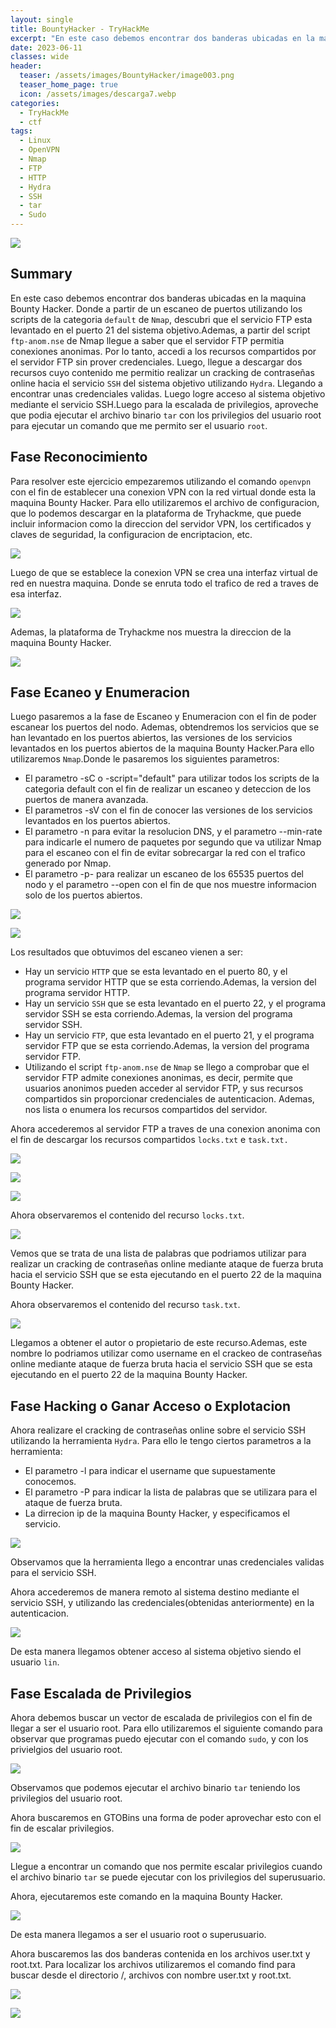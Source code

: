 ```yaml
---
layout: single
title: BountyHacker - TryHackMe
excerpt: "En este caso debemos encontrar dos banderas ubicadas en la maquina Bounty Hacker. Donde a partir de un escaneo de puertos utilizando los scripts de la categoria default de Nmap, descubri que el servicio FTP esta levantado en el puerto 21 del sistema objetivo.Ademas, a parti del script ftp-anom.nse de Nmap llegue a saber que el servidor FTP permitia conexiones anonimas. Por lo tanto, accedi a los recursos compartidos por el servidor FTP sin proveer credenciales. Luego, llegue a descargar dos recursos cuyo contenido me permitio realizar un cracking de contraseñas online hacia el servicio SSH del sistema objetivo utilizando Hydra. Llegando a encontrar unas credenciales validas. Luego logre acceso al sistema objetivo mediante el servicio SSH.Luego para la escalada de privilegios, aproveche que podia ejecutar el archivo binario tar con los privilegios del usuario root para ejecutar un comando que me permito ser el usuario root."
date: 2023-06-11
classes: wide
header:
  teaser: /assets/images/BountyHacker/image003.png
  teaser_home_page: true
  icon: /assets/images/descarga7.webp
categories:
  - TryHackMe
  - ctf
tags:
  - Linux  
  - OpenVPN
  - Nmap
  - FTP
  - HTTP 
  - Hydra
  - SSH
  - tar
  - Sudo
---
```


![](/assets/images/BountyHacker/image001.png)

## Summary

En este caso debemos encontrar dos banderas ubicadas en la maquina Bounty Hacker. Donde a partir de un escaneo de puertos utilizando los scripts de la categoria `default` de `Nmap`, descubri que el servicio FTP esta levantado en el puerto 21 del sistema objetivo.Ademas, a partir del script `ftp-anom.nse` de Nmap llegue a saber que el servidor FTP permitia conexiones anonimas. Por lo tanto, accedi a los recursos compartidos por el servidor FTP sin prover credenciales. Luego, llegue a descargar dos recursos cuyo contenido me permitio realizar un cracking de contraseñas online hacia el servicio `SSH` del sistema objetivo utilizando `Hydra`. Llegando a encontrar unas credenciales validas. Luego logre acceso al sistema objetivo mediante el servicio SSH.Luego para la escalada de privilegios, aproveche que podia ejecutar el archivo binario `tar` con los privilegios del usuario root para ejecutar un comando que me permito ser el usuario `root`.

## Fase Reconocimiento

Para resolver este ejercicio empezaremos utilizando el comando `openvpn` con el fin de establecer una conexion VPN con la red virtual donde esta la maquina Bounty Hacker. Para ello utilizaremos el archivo de configuracion, que lo podemos descargar en la plataforma de Tryhackme, que puede incluir informacion como la direccion del servidor VPN, los certificados y claves de seguridad, la configuracion de encriptacion, etc. 

![](/assets/images/BountyHacker/image005.png)

Luego de que se establece la conexion VPN se crea una interfaz virtual de red en nuestra maquina. Donde se enruta todo el trafico de red a traves de esa interfaz.

![](/assets/images/BountyHacker/image007.png)

Ademas, la plataforma de Tryhackme nos muestra la direccion de la maquina Bounty Hacker.

![](/assets/images/BountyHacker/image009.png)

## Fase Ecaneo y Enumeracion

Luego pasaremos a la fase de Escaneo y Enumeracion con el fin de poder escanear los puertos del nodo. Ademas, obtendremos los servicios que se han levantado en los puertos abiertos, las versiones de los servicios levantados en los puertos abiertos de la maquina Bounty Hacker.Para ello utilizaremos `Nmap`.Donde le pasaremos los siguientes parametros:
- El parametro -sC o -script="default" para utilizar todos los scripts de la categoria default con el fin de realizar un escaneo y deteccion de los puertos de manera avanzada.
- El parametros -sV con el fin de conocer las versiones de los servicios levantados en los puertos abiertos.
- El parametro -n para evitar la resolucion DNS, y el parametro --min-rate para indicarle el numero de paquetes por segundo que va utilizar Nmap para el escaneo con el fin de evitar sobrecargar la red con el trafico generado por Nmap.
- El parametro -p- para realizar un escaneo de los 65535 puertos del nodo y el parametro --open con el fin de que nos muestre informacion solo de los puertos abiertos.

![](/assets/images/BountyHacker/image011.png)

![](/assets/images/BountyHacker/image013.png)

Los resultados que obtuvimos del escaneo vienen a ser:
- Hay un servicio `HTTP` que se esta levantado en el puerto 80, y el programa servidor HTTP que se esta corriendo.Ademas, la version del programa servidor HTTP.
- Hay un servicio `SSH` que se esta levantado en el puerto 22, y el programa servidor SSH se esta corriendo.Ademas, la version del programa servidor SSH.
- Hay un servicio `FTP`, que esta levantado en el puerto 21, y el programa servidor FTP que se esta corriendo.Ademas, la version del programa servidor FTP.
- Utilizando el script `ftp-anom.nse` de `Nmap` se llego a comprobar que el servidor FTP admite conexiones anonimas, es decir, permite que usuarios anonimos pueden acceder al servidor FTP, y sus recursos compartidos sin proporcionar credenciales de autenticacion. Ademas, nos lista o enumera los recursos compartidos del servidor.

Ahora accederemos al servidor FTP a traves de una conexion anonima con el fin de descargar los recursos compartidos `locks.txt` e `task.txt.`

![](/assets/images/BountyHacker/image015.png)

![](/assets/images/BountyHacker/image017.png)

![](/assets/images/BountyHacker/image019.png)

Ahora observaremos el contenido del recurso `locks.txt`.

![](/assets/images/BountyHacker/image021.png)

Vemos que se trata de una lista de palabras que podriamos utilizar para realizar un cracking de contraseñas online mediante ataque de fuerza bruta hacia el servicio SSH que se esta ejecutando en el puerto 22 de la maquina Bounty Hacker.

Ahora observaremos el contenido del recurso `task.txt`.

![](/assets/images/BountyHacker/image023.png)

Llegamos a obtener el autor o propietario de este recurso.Ademas, este nombre lo podriamos utilizar como username en el crackeo de contraseñas online mediante ataque de fuerza bruta hacia el servicio SSH que se esta ejecutando en el puerto 22 de la maquina Bounty Hacker.

## Fase Hacking o Ganar Acceso o Explotacion

Ahora realizare el cracking de contraseñas online sobre el servicio SSH utilizando la herramienta `Hydra`. Para ello le tengo ciertos parametros a la herramienta:
- El parametro -l para indicar el username que supuestamente conocemos.
- El parametro -P para indicar la lista de palabras que se utilizara para el ataque de fuerza bruta.
- La dirrecion ip de la maquina Bounty Hacker, y especificamos el servicio.

![](/assets/images/BountyHacker/image025.png)

Observamos que la herramienta llego a encontrar unas credenciales validas para el servicio SSH.

Ahora accederemos de manera remoto al sistema destino mediante el servicio SSH, y utilizando las credenciales(obtenidas anteriormente) en la autenticacion. 

![](/assets/images/BountyHacker/image027.png)

De esta manera llegamos obtener acceso al sistema objetivo siendo el usuario `lin`. 

## Fase Escalada de Privilegios

Ahora debemos buscar un vector de escalada de privilegios con el fin de llegar a ser el usuario root. Para ello utilizaremos el siguiente comando para observar que programas puedo ejecutar con el comando `sudo`, y con los privielgios del usuario root.

![](/assets/images/BountyHacker/image029.png)

Observamos que podemos ejecutar el archivo binario `tar` teniendo los privilegios del usuario root.

Ahora buscaremos en GTOBins una forma de poder aprovechar esto con el fin de escalar privilegios. 

![](/assets/images/BountyHacker/image031.png)

Llegue a encontrar un comando que nos permite escalar privilegios cuando el archivo binario `tar` se puede ejecutar con los privilegios del superusuario.

Ahora, ejecutaremos este comando en la maquina Bounty Hacker.

![](/assets/images/BountyHacker/image033.png)

De esta manera llegamos a ser el usuario root o superusuario.

Ahora buscaremos las dos banderas contenida en los archivos user.txt y root.txt. Para localizar los archivos utilizaremos el comando find para buscar desde el directorio /, archivos con nombre user.txt y root.txt.

![](/assets/images/BountyHacker/image035.png)

![](/assets/images/BountyHacker/image037.png)


















